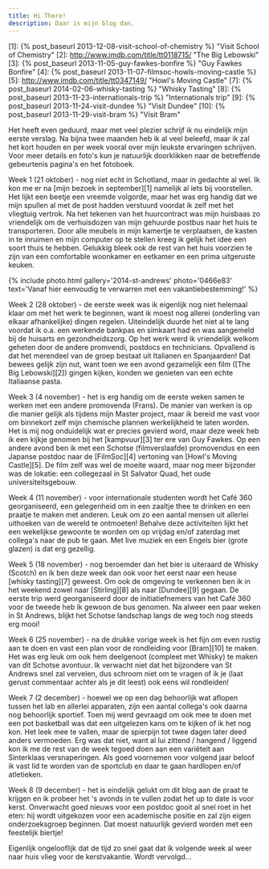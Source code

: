 ```yaml
---
title: Hi There!
description: Daar is mijn blog dan.
---
```

[1]: {% post_baseurl 2013-12-08-visit-school-of-chemistry %} "Visit School of Chemistry"
[2]: http://www.imdb.com/title/tt0118715/ "The Big Lebowski"
[3]: {% post_baseurl 2013-11-05-guy-fawkes-bonfire %} "Guy Fawkes Bonfire"
[4]: {% post_baseurl 2013-11-07-filmsoc-howls-moving-castle %}
[5]: http://www.imdb.com/title/tt0347149/ "Howl's Moving Castle"
[7]: {% post_baseurl 2014-02-06-whisky-tasting %} "Whisky Tasting"
[8]: {% post_baseurl 2013-11-23-internationals-trip %} "Internationals trip"
[9]: {% post_baseurl 2013-11-24-visit-dundee %} "Visit Dundee"
[10]: {% post_baseurl 2013-11-29-visit-bram %} "Visit Bram"

Het heeft even geduurd, maar met veel plezier schrijf ik nu eindelijk mijn eerste verslag. Na bijna twee maanden heb ik al veel beleefd, maar ik zal het kort houden en per week vooral over mijn leukste ervaringen schrijven. Voor meer details en foto's kun je natuurlijk doorklikken naar de betreffende gebeurtenis pagina's en het fotoboek.

<a name="more"></a>

Week 1 (21 oktober) - nog niet echt in Schotland, maar in gedachte al wel. Ik kon me er na [mijn bezoek in september][1] namelijk al iets bij voorstellen. Het lijkt een beetje een vreemde volgorde, maar het was erg handig dat we mijn spullen al met de post hadden verstuurd voordat ik zelf met het vliegtuig vertrok. Na het tekenen van het huurcontract was mijn huisbaas zo vriendelijk om de verhuisdozen van mijn gehuurde postbus naar het huis te transporteren. Door alle meubels in mijn kamertje te verplaatsen, de kasten in te inruimen  en mijn computer op te stellen kreeg ik gelijk het idee een soort thuis te hebben. Gelukkig bleek ook de rest van het huis voorzien te zijn van een comfortable woonkamer en eetkamer en een prima uitgeruste keuken.

{% include photo.html
    gallery='2014-st-andrews'
    photo='0466e83'
    text='Vanaf hier eenvoudig te verwarren met een vakantiebestemming!'
%}

Week 2 (28 oktober) - de eerste week was ik eigenlijk nog niet helemaal klaar om met het werk te beginnen, want ik moest nog allerei (onderling van elkaar afhankelijke) dingen regelen. Uiteindelijk duurde het niet al te lang voordat ik o.a. een werkende bankpas en simkaart had en was aangemeld bij de huisarts en gezondheidszorg. Op het werk werd ik vriendelijk welkom geheten door de andere promvendi, postdocs en technicians. Opvallend is dat het merendeel van de groep bestaat uit Italianen en Spanjaarden! Dat bewees gelijk zijn nut, want toen we een avond gezamelijk een film ([The Big Lebowski][2]) gingen kijken, konden we genieten van een echte Italiaanse pasta.

Week 3 (4 november) - het is erg handig om de eerste weken samen te werken met een andere promovenda (Frans). De manier van werken is op die manier gelijk als tijdens mijn Master project, maar ik bereid me vast voor om binnekort zelf mijn chemische plannen werkelijkheid te laten worden. Het is mij nog onduidelijk wat er precies gevierd word, maar deze week heb ik een kijkje genomen bij het [kampvuur][3] ter ere van Guy Fawkes. Op een andere avond ben ik met een Schotse (filmverslaafde) promovendus en een Japanse postdoc naar de [FilmSoc][4] vertoning van [Howl's Moving Castle][5]. De film zelf was wel de moeite waard, maar nog meer bijzonder was de lokatie: een collegezaal in St Salvator Quad, het oude universiteitsgebouw.

Week 4 (11 november) - voor internationale studenten wordt het Café 360 georganiseerd, een gelegenheid om in een zaaltje thee te drinken en een praatje te maken met anderen. Leuk om zo een aantal mensen uit allerlei uithoeken van de wereld te ontmoeten! Behalve deze activiteiten lijkt het een wekelijkse gewoonte te worden om op vrijdag en/of zaterdag met collega's naar de pub te gaan. Met live muziek en een Engels bier (grote glazen) is dat erg gezellig.

Week 5 (18 november) - nog beroemder dan het bier is uiteraard de Whisky (Scotch) en ik ben deze week dan ook voor het eerst naar een heuse [whisky tasting][7] geweest. Om ook de omgeving te verkennen ben ik in het weekend zowel naar [Stirling][8] als naar [Dundee][9] gegaan. De eerste trip werd georganiseerd door de initiatiefnemers van het Café 360 voor de tweede heb ik gewoon de bus genomen. Na alweer een paar weken in St Andrews, blijkt het Schotse landschap langs de weg toch nog steeds erg mooi!

Week 6 (25 november) - na de drukke vorige week is het fijn om even rustig aan te doen en vast een plan voor de rondleiding voor [Bram][10] te maken. Het was erg leuk om ook hem deelgenoot (compleet met Whisky) te maken van dit Schotse avontuur. Ik verwacht niet dat het bijzondere van St Andrews snel zal vervelen, dus schroom niet om te vragen of ik je (laat gerust commentaar achter als je dit leest)  ook eens wil rondleiden!

Week 7 (2 december) - hoewel we op een dag behoorlijk wat aflopen tussen het lab en allerlei apparaten, zijn een aantal collega's ook daarna nog behoorlijk sportief. Toen mij werd gevraagd om ook mee te doen met een pot basketball was dat een uitgelezen kans om te kijken of ik het nog kon. Het leek mee te vallen, maar de spierpijn tot twee dagen later deed anders vermoeden. Erg was dat niet, want al lui zittend / hangend / liggend kon ik me de rest van de week tegoed doen aan een variëteit aan Sinterklaas versnaperingen. Als goed voornemen voor volgend jaar beloof ik vast lid te worden van de sportclub en daar te gaan hardlopen en/of atletieken.

Week 8 (9 december) - het is eindelijk gelukt om dit blog aan de praat te krijgen en ik probeer het 's avonds in te vullen zodat het up to date is voor kerst. Onverwacht goed nieuws voor een postdoc gooit al snel roet in het eten: hij wordt uitgekozen voor een academische positie en zal zijn eigen onderzoeksgroep beginnen. Dat moest natuurlijk gevierd worden met een feestelijk biertje!

Eigenlijk ongelooflijk dat de tijd zo snel gaat dat ik volgende week al weer naar huis vlieg voor de kerstvakantie. Wordt vervolgd...